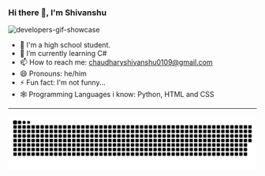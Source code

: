 ### Hi there 👋, I'm Shivanshu

![developers-gif-showcase](https://user-images.githubusercontent.com/83326671/182369909-05bf7ed3-63c4-4288-a1cc-9d196294c052.gif)

- 🔭 I'm a high school student.
- 🌱 I’m currently learning C#
- 📫 How to reach me: chaudharyshivanshu0109@gmail.com
- 😄 Pronouns: he/him
- ⚡ Fun fact: I'm not funny...
- 🕸 Programming Languages i know: Python, HTML and CSS

<hr>
<p align="center">
  <img src="https://github.com/Shivanshu-tb/Shivanshu-tb/raw/output/github-contribution-grid-snake.svg" alt="snake"></center>
</p>
